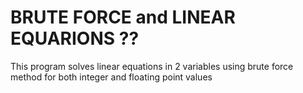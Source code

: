 # BRUTE FORCE and LINEAR EQUARIONS ??

This program solves linear equations in 2 variables using brute force method for both integer and floating point values
